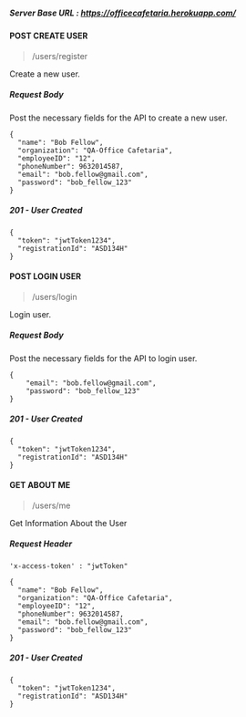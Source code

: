 ##### Server Base URL : https://officecafetaria.herokuapp.com/

#### POST CREATE USER

> /users/register

Create a new user.

##### Request Body

Post the necessary fields for the API to create a new user.

```
{
  "name": "Bob Fellow",
  "organization": "QA-Office Cafetaria",
  "employeeID": "12",
  "phoneNumber": 9632014587,
  "email": "bob.fellow@gmail.com",
  "password": "bob_fellow_123"
}
```

##### 201 - User Created

```
{
  "token": "jwtToken1234",
  "registrationId": "ASD134H"
}
```

#### POST LOGIN USER

> /users/login

Login user.

##### Request Body

Post the necessary fields for the API to login user.

```
{
    "email": "bob.fellow@gmail.com",
    "password": "bob_fellow_123"
}
```

##### 201 - User Created

```
{
  "token": "jwtToken1234",
  "registrationId": "ASD134H"
}
```

#### GET ABOUT ME

> /users/me

Get Information About the User

##### Request Header
```
'x-access-token' : "jwtToken"
```

```
{
  "name": "Bob Fellow",
  "organization": "QA-Office Cafetaria",
  "employeeID": "12",
  "phoneNumber": 9632014587,
  "email": "bob.fellow@gmail.com",
  "password": "bob_fellow_123"
}
```

##### 201 - User Created

```
{
  "token": "jwtToken1234",
  "registrationId": "ASD134H"
}
```
